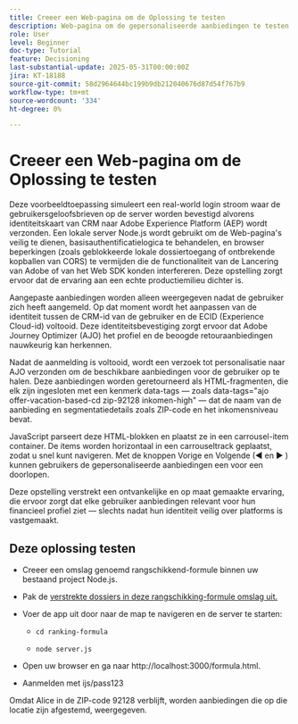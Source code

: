 ```yaml
---
title: Creeer een Web-pagina om de Oplossing te testen
description: Web-pagina om de gepersonaliseerde aanbiedingen te testen die gebruikend besluit worden geleverd.
role: User
level: Beginner
doc-type: Tutorial
feature: Decisioning
last-substantial-update: 2025-05-31T00:00:00Z
jira: KT-18188
source-git-commit: 58d2964644bc199b9db212040676d87d54f767b9
workflow-type: tm+mt
source-wordcount: '334'
ht-degree: 0%

---
```



# Creeer een Web-pagina om de Oplossing te testen

Deze voorbeeldtoepassing simuleert een real-world login stroom waar de gebruikersgeloofsbrieven op de server worden bevestigd alvorens identiteitskaart van CRM naar Adobe Experience Platform (AEP) wordt verzonden. Een lokale server Node.js wordt gebruikt om de Web-pagina&#39;s veilig te dienen, basisauthentificatielogica te behandelen, en browser beperkingen (zoals geblokkeerde lokale dossiertoegang of ontbrekende kopballen van CORS) te vermijden die de functionaliteit van de Lancering van Adobe of van het Web SDK konden interfereren. Deze opstelling zorgt ervoor dat de ervaring aan een echte productiemilieu dichter is.

Aangepaste aanbiedingen worden alleen weergegeven nadat de gebruiker zich heeft aangemeld. Op dat moment wordt het aanpassen van de identiteit tussen de CRM-id van de gebruiker en de ECID (Experience Cloud-id) voltooid. Deze identiteitsbevestiging zorgt ervoor dat Adobe Journey Optimizer (AJO) het profiel en de beoogde retouraanbiedingen nauwkeurig kan herkennen.

Nadat de aanmelding is voltooid, wordt een verzoek tot personalisatie naar AJO verzonden om de beschikbare aanbiedingen voor de gebruiker op te halen. Deze aanbiedingen worden geretourneerd als HTML-fragmenten, die elk zijn ingesloten met een kenmerk data-tags — zoals data-tags=&quot;ajo offer-vacation-based-cd zip-92128 inkomen-high&quot; — dat de naam van de aanbieding en segmentatiedetails zoals ZIP-code en het inkomensniveau bevat.

JavaScript parseert deze HTML-blokken en plaatst ze in een carrousel-item container. De items worden horizontaal in een carrouseltrack geplaatst, zodat u snel kunt navigeren. Met de knoppen Vorige en Volgende (◀ en ▶ ) kunnen gebruikers de gepersonaliseerde aanbiedingen een voor een doorlopen.

Deze opstelling verstrekt een ontvankelijke en op maat gemaakte ervaring, die ervoor zorgt dat elke gebruiker aanbiedingen relevant voor hun financieel profiel ziet — slechts nadat hun identiteit veilig over platforms is vastgemaakt.

## Deze oplossing testen

* Creeer een omslag genoemd rangschikkend-formule binnen uw bestaand project Node.js.

* Pak de [ verstrekte dossiers in deze rangschikking-formule omslag uit.](assets/ranking-formula.zip)

* Voer de app uit door naar de map te navigeren en de server te starten:
   * `cd ranking-formula`

   * `node server.js`


* Open uw browser en ga naar http://localhost:3000/formula.html.

* Aanmelden met ijs/pass123

Omdat Alice in de ZIP-code 92128 verblijft, worden aanbiedingen die op die locatie zijn afgestemd, weergegeven.